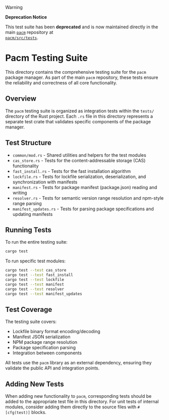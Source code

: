 > [!WARNING]
> **Deprecation Notice**
>
> This test suite has been **deprecated** and is now maintained directly in the main [`pacm`](https://github.com/pacmpkg/pacm) repository at  
> [`pacm/src/tests`](https://github.com/pacmpkg/pacm/tree/main/src/tests).

# Pacm Testing Suite

This directory contains the comprehensive testing suite for the `pacm` package manager. As part of the main `pacm` repository, these tests ensure the reliability and correctness of all core functionality.

## Overview

The `pacm` testing suite is organized as integration tests within the `tests/` directory of the Rust project. Each `.rs` file in this directory represents a separate test crate that validates specific components of the package manager.

## Test Structure

- `common/mod.rs` - Shared utilities and helpers for the test modules
- `cas_store.rs` - Tests for the content-addressable storage (CAS) functionality
- `fast_install.rs` - Tests for the fast installation algorithm
- `lockfile.rs` - Tests for lockfile serialization, deserialization, and synchronization with manifests
- `manifest.rs` - Tests for package manifest (package.json) reading and writing
- `resolver.rs` - Tests for semantic version range resolution and npm-style range parsing
- `manifest_updates.rs` - Tests for parsing package specifications and updating manifests

## Running Tests

To run the entire testing suite:

```bash
cargo test
```

To run specific test modules:

```bash
cargo test --test cas_store
cargo test --test fast_install
cargo test --test lockfile
cargo test --test manifest
cargo test --test resolver
cargo test --test manifest_updates
```

## Test Coverage

The testing suite covers:

- Lockfile binary format encoding/decoding
- Manifest JSON serialization
- NPM package range resolution
- Package specification parsing
- Integration between components

All tests use the `pacm` library as an external dependency, ensuring they validate the public API and integration points.

## Adding New Tests


When adding new functionality to `pacm`, corresponding tests should be added to the appropriate test file in this directory. For unit tests of internal modules, consider adding them directly to the source files with `#[cfg(test)]` blocks.
